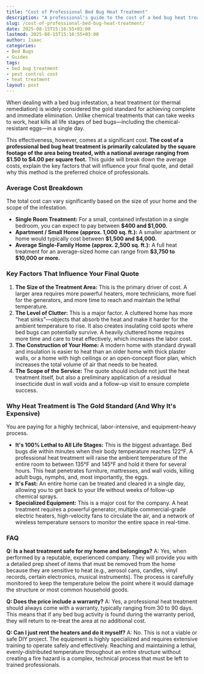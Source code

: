 ```yaml
---
title: "Cost of Professional Bed Bug Heat Treatment"
description: "A professional's guide to the cost of a bed bug heat treatment. Learn the average price per square foot, the key factors that determine your final quote, and why it's so effective."
slug: /cost-of-professional-bed-bug-heat-treatment/
date: 2025-08-15T15:16:55+03:00
lastmod: 2025-08-15T15:16:55+03:00
author: Isaac
categories:
- Bed Bugs
- Guides
tags:
- bed bug treatment
- pest control cost
- heat treatment
layout: post
---
```

When dealing with a bed bug infestation, a heat treatment (or thermal remediation) is widely considered the gold standard for achieving complete and immediate elimination. Unlike chemical treatments that can take weeks to work, heat kills all life stages of bed bugs—including the chemical-resistant eggs—in a single day.

This effectiveness, however, comes at a significant cost. **The cost of a professional bed bug heat treatment is primarily calculated by the square footage of the area being treated, with a national average ranging from $1.50 to $4.00 per square foot.** This guide will break down the average costs, explain the key factors that will influence your final quote, and detail why this method is the preferred choice of professionals.

### Average Cost Breakdown

The total cost can vary significantly based on the size of your home and the scope of the infestation.

*   **Single Room Treatment:** For a small, contained infestation in a single bedroom, you can expect to pay between **$400 and $1,000.**
*   **Apartment / Small Home (approx. 1,000 sq. ft.):** A smaller apartment or home would typically cost between **$1,500 and $4,000.**
*   **Average Single-Family Home (approx. 2,500 sq. ft.):** A full heat treatment for an average-sized home can range from **$3,750 to $10,000 or more.**

### Key Factors That Influence Your Final Quote

1.  **The Size of the Treatment Area:** This is the primary driver of cost. A larger area requires more powerful heaters, more technicians, more fuel for the generators, and more time to reach and maintain the lethal temperature.
2.  **The Level of Clutter:** This is a major factor. A cluttered home has more "heat sinks"—objects that absorb the heat and make it harder for the ambient temperature to rise. It also creates insulating cold spots where bed bugs can potentially survive. A heavily cluttered home requires more time and care to treat effectively, which increases the labor cost.
3.  **The Construction of Your Home:** A modern home with standard drywall and insulation is easier to heat than an older home with thick plaster walls, or a home with high ceilings or an open-concept floor plan, which increases the total volume of air that needs to be heated.
4.  **The Scope of the Service:** The quote should include not just the heat treatment itself, but also a preliminary application of a residual insecticide dust in wall voids and a follow-up visit to ensure complete success.

### Why Heat Treatment is The Gold Standard (And Why It's Expensive)

You are paying for a highly technical, labor-intensive, and equipment-heavy process.

*   **It's 100% Lethal to All Life Stages:** This is the biggest advantage. Bed bugs die within minutes when their body temperature reaches 122°F. A professional heat treatment will raise the ambient temperature of the entire room to between 135°F and 145°F and hold it there for several hours. This heat penetrates furniture, mattresses, and wall voids, killing adult bugs, nymphs, and, most importantly, the eggs.
*   **It's Fast:** An entire home can be treated and cleared in a single day, allowing you to get back to your life without weeks of follow-up chemical sprays.
*   **Specialized Equipment:** This is a major cost for the company. A heat treatment requires a powerful generator, multiple commercial-grade electric heaters, high-velocity fans to circulate the air, and a network of wireless temperature sensors to monitor the entire space in real-time.

### FAQ

**Q: Is a heat treatment safe for my home and belongings?**
A: Yes, when performed by a reputable, experienced company. They will provide you with a detailed prep sheet of items that must be removed from the home because they are sensitive to heat (e.g., aerosol cans, candles, vinyl records, certain electronics, musical instruments). The process is carefully monitored to keep the temperature below the point where it would damage the structure or most common household goods.

**Q: Does the price include a warranty?**
A: Yes, a professional heat treatment should always come with a warranty, typically ranging from 30 to 90 days. This means that if any bed bug activity is found during the warranty period, they will return to re-treat the area at no additional cost.

**Q: Can I just rent the heaters and do it myself?**
A: No. This is not a viable or safe DIY project. The equipment is highly specialized and requires extensive training to operate safely and effectively. Reaching and maintaining a lethal, evenly-distributed temperature throughout an entire structure without creating a fire hazard is a complex, technical process that must be left to trained professionals.
